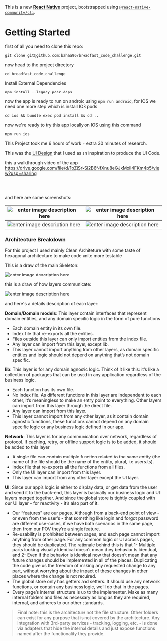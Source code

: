 This is a new [**React Native**](https://reactnative.dev) project, bootstrapped using [`@react-native-community/cli`](https://github.com/react-native-community/cli).

# Getting Started

first of all you need to clone this repo:

    git clone git@github.com:bahaa96/breadfast_code_challenge.git

now head to the project directory

    cd breadfast_code_challenge

Install External Dependencies

    npm install --legacy-peer-deps

now the app is ready to run on android using `npm run android`, for IOS we need one more step which is install IOS pods

    cd ios && bundle exec pod install && cd ..

now we're ready to try this app locally on IOS using this command

    npm run ios

This Project took me 6 hours of work + extra 30 minutes of research.

This was the [UI Design](https://www.figma.com/community/file/1023650946727653842) that I used as an inspiration to produce the UI Code.

this a walkthrough video of the app
</br>
https://drive.google.com/file/d/1bZjSrkSi2B6NfXnu8eGJxMxil4FKm4p5/view?usp=sharing

</br>
</br>

and here are some screenshots:

| ![enter image description here](https://i.ibb.co/Bn0RDcv/Simulator-Screenshot-i-Phone-15-Pro-2024-07-28-at-11-08-17.png) | ![enter image description here](https://i.ibb.co/qFxdtZ5/Simulator-Screenshot-i-Phone-15-Pro-2024-07-28-at-11-08-58.png) |
| ------------------------------------------------------------------------------------------------------------------------ | ------------------------------------------------------------------------------------------------------------------------ |
| ![enter image description here](https://i.ibb.co/f2zrKZC/Simulator-Screenshot-i-Phone-15-Pro-2024-07-28-at-11-09-12.png) | ![enter image description here](https://i.ibb.co/kBLLgqp/Simulator-Screenshot-i-Phone-15-Pro-2024-07-28-at-11-07-14.png) |

### Architecture Breakdown

For this project I used mainly Clean Architeture with some taste of hexagonal architecture to make code unite more testable

This is a draw of the main Skeleton:

![enter image description here](https://i.ibb.co/R6vWP1p/Screenshot-2024-07-28-at-11-43-03-AM.png)

this is a draw of how layers communicate:

![enter image description here](https://i.ibb.co/zrqw4N8/Screenshot-2024-07-28-at-11-44-29-AM.png)

and here's a details description of each layer:

**Domain/Domain models**: This layer contain interfaces that represent domain entities, and any domain specific logic in the form of pure functions

- Each domain entity in its own file.
- Index file that re-exports all the entities.
- Files outside this layer can only import entities from the index file.
- Any layer can import from this layer, except lib.
- This layer cannot import anything from other layers, as domain specific entities and logic should not depend on anything that’s not domain specific.

**lib**: This layer is for any domain agnostic logic. Think of it like this: it’s like a collection of packages that can be used in any application regardless of the business logic.

- Each function has its own file.
- No index file. As different functions in this layer are independent to each other, it’s meaningless to make an entry point to everything. Other layers can import from this layer through the direct file.
- Any layer can import from this layer.
- This layer cannot import from any other layer, as it contain domain agnostic functions, these functions cannot depend on any domain specific logic or any business logic defined in our app.

**Network**: This layer is for any communication over network, regardless of protocol. If caching, retry, or offline support logic is to be added, it should be added to this layer

- A single file can contain multiple function related to the same entity (the name of the file should be the name of the entity, plural, i.e users.ts).
- Index file that re-exports all the functions from all files.
- Only the UI layer can import from this layer.
- This layer can import from any other layer except the UI layer.

**UI**: Since our app’s logic is either to display data, or get data from the user and send it to the back-end, this layer is basically our business logic and UI layers merged together. And since the global store is tightly coupled with our UI layer - for reactivity - it’s also part of it.

- Our “features” are our pages. Although from a back-end point of view - or even from the user’s - that something like login and forgot password are different use-cases, if we have both scenarios in the same page, then from our POV they’re a single feature.
- Re-usability is prohibited between pages, and each page cannot import anything from other page. For any common logic or UI across pages, they should be duplicated. The rationale behind this is that 1- Multiple parts looking visually identical doesn’t mean they behavior is identical, and 2- Even if the behavior is identical now that doesn’t mean that any future changes should be implemented in all of the places. Duplicating the code give us the freedom of making any requested change to any part, without worrying about the impact of these changes in other places where the change is not required.
- The global store only has getters and setters. It should use any network functions, or contain any business logic, we’ll do that in the pages.
- Every page’s internal structure is up to the implementer. Make as many internal folders and files as necessary as long as they are required, internal, and adheres to our other standards.

> Final note: this is the architecture not the file structure. Other folders can exist for any purpose that is not covered by the architecture. Any integration with 3rd-party services - tracking, logging, etc. - is done via adapters that hide the internal details and just expose functions named after the functionality they provide.

